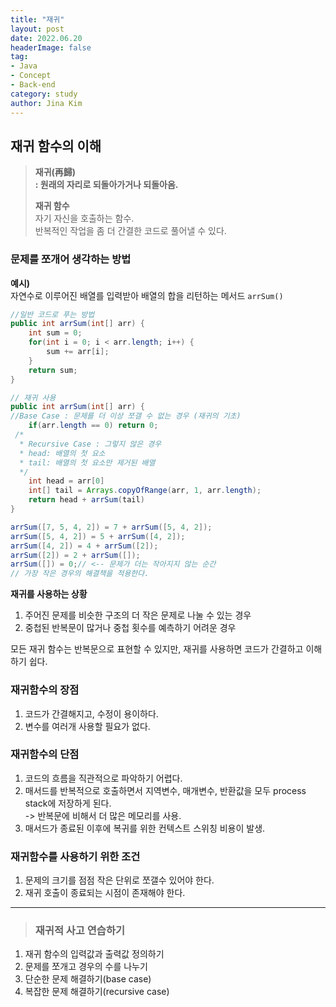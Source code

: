 ```yaml
---
title: "재귀"
layout: post
date: 2022.06.20
headerImage: false
tag:
- Java
- Concept
- Back-end
category: study
author: Jina Kim
---
```


## 재귀 함수의 이해  

>**재귀(再歸)  
>: 원래의 자리로 되돌아가거나 되돌아옴.**     
> 
> **재귀 함수**   
자기 자신을 호출하는 함수.   
반복적인 작업을 좀 더 간결한 코드로 풀어낼 수 있다.   

### 문제를 쪼개어 생각하는 방법  

**예시)**  
자연수로 이루어진 배열를 입력받아 배열의 합을 리턴하는 메서드 `arrSum()`

```java
//일반 코드로 푸는 방법
public int arrSum(int[] arr) {
	int sum = 0;
	for(int i = 0; i < arr.length; i++) {
		sum += arr[i];
	}
	return sum;
}
```
```java
// 재귀 사용
public int arrSum(int[] arr) {
//Base Case : 문제를 더 이상 쪼갤 수 없는 경우 (재귀의 기초)
	if(arr.length == 0) return 0;
 /*
  * Recursive Case : 그렇지 않은 경우
  * head: 배열의 첫 요소
  * tail: 배열의 첫 요소만 제거된 배열
  */
	int head = arr[0]
	int[] tail = Arrays.copyOfRange(arr, 1, arr.length);
	return head + arrSum(tail)
}
```
```java
arrSum([7, 5, 4, 2]) = 7 + arrSum([5, 4, 2]);
arrSum([5, 4, 2]) = 5 + arrSum([4, 2]);
arrSum([4, 2]) = 4 + arrSum([2]);
arrSum([2]) = 2 + arrSum([]);
arrSum([]) = 0;// <-- 문제가 더는 작아지지 않는 순간
// 가장 작은 경우의 해결책을 적용한다.
```

**재귀를 사용하는 상황**  

1. 주어진 문제를 비슷한 구조의 더 작은 문제로 나눌 수 있는 경우  
2. 중첩된 반복문이 많거나 중첩 횟수를 예측하기 어려운 경우  


모든 재귀 함수는 반복문으로 표현할 수 있지만, 재귀를 사용하면 코드가 간결하고 이해하기 쉽다.  

### 재귀함수의 장점  

1. 코드가 간결해지고, 수정이 용이하다.  
2. 변수를 여러개 사용할 필요가 없다.  

### 재귀함수의 단점  

1. 코드의 흐름을 직관적으로 파악하기 어렵다.  
2. 매서드를 반복적으로 호출하면서 지역변수, 매개변수, 반환값을 모두 process stack에 저장하게 된다.   
 -> 반복문에 비해서 더 많은 메모리를 사용.  
3. 매서드가 종료된 이후에 복귀를 위한 컨텍스트 스위칭 비용이 발생.  

### 재귀함수를 사용하기 위한 조건  

1. 문제의 크기를 점점 작은 단위로 쪼갤수 있어야 한다.
2. 재귀 호출이 종료되는 시점이 존재해야 한다.


-----
 > ### 재귀적 사고 연습하기
1. 재귀 함수의 입력값과 출력값 정의하기
2. 문제를 쪼개고 경우의 수를 나누기
3. 단순한 문제 해결하기(base case)
4. 복잡한 문제 해결하기(recursive case)
